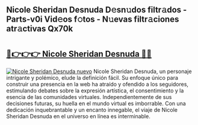 ## Nicole Sheridan Desnuda D𝚎sn𝚞dos filtr𝚊dos - Parts-v0i Vid𝚎os f𝚘tos - N𝚞evas filtr𝚊ciones atr𝚊ctivas Qx70k

# <h2><a href="http://mb6zv5.tromn.icu/?c=Nicole+Sheridan+Desnuda">🔗👉👉👉 Nicole Sheridan Desnuda 🔗🔗</a></h2>

[![Nicole Sheridan Desnuda nuevo](https://i.imgur.com/pEAQMta.gif)](http://mb6zv5.tromn.icu/?c=Nicole+Sheridan+Desnuda)
Nicole Sheridan Desnuda, un personaje intrigante y polémico, elude la definición fácil. Su enfoque único para construir una presencia en la web ha atraído y ofendido a los seguidores, estimulando debates sobre la expresión artística, el consentimiento y la esencia de las comunidades virtuales. Independientemente de sus decisiones futuras, su huella en el mundo virtual es imborrable. Con una dedicación inquebrantable y un encanto innegable, el viaje de Nicole Sheridan Desnuda en el universo en línea es interminable.
